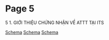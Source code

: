 # Page 5

5
1.
GIỚI THIỆU CHỨNG NHẬN VỀ ATTT TẠI ITS

[Schema](page_5_img_0.png)
[Schema](page_5_img_1.png)
[Schema](page_5_img_2.png)

